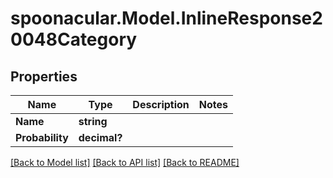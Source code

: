 # spoonacular.Model.InlineResponse20048Category
## Properties

Name | Type | Description | Notes
------------ | ------------- | ------------- | -------------
**Name** | **string** |  | 
**Probability** | **decimal?** |  | 

[[Back to Model list]](../README.md#documentation-for-models) [[Back to API list]](../README.md#documentation-for-api-endpoints) [[Back to README]](../README.md)

